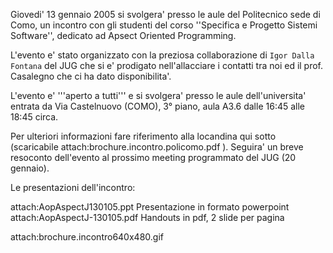 Giovedi' 13 gennaio 2005 si svolgera' presso le aule del Politecnico sede di Como, un incontro con gli studenti del corso ''Specifica e Progetto Sistemi Software'', dedicato ad Apsect Oriented Programming.

L'evento e' stato organizzato con la preziosa collaborazione di `Igor Dalla Fontana` del JUG che si e' prodigato nell'allacciare i contatti tra noi ed il prof. Casalegno che ci ha dato disponibilita'.

L'evento e' '''aperto a tutti''' e si svolgera' presso le aule dell'universita' entrata da Via Castelnuovo (COMO), 3° piano, aula A3.6 dalle 16:45 alle 18:45 circa.

Per ulteriori informazioni fare riferimento alla locandina qui sotto (scaricabile attach:brochure.incontro.policomo.pdf ). Seguira' un breve resoconto dell'evento al prossimo meeting programmato del JUG (20 gennaio).

Le presentazioni dell'incontro:

attach:AopAspectJ130105.ppt	  Presentazione in formato powerpoint
attach:AopAspectJ-130105.pdf	 Handouts in pdf, 2 slide per pagina


attach:brochure.incontro640x480.gif


